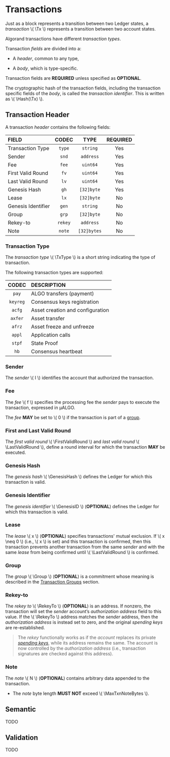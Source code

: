 $$
\newcommand \Tx {\mathrm{Tx}}
\newcommand \TxSeq {\mathrm{TxSeq}}
\newcommand \TxTail {\mathrm{TxTail}}
\newcommand \TxType {\mathrm{TxType}}
\newcommand \TxCommit {\mathrm{TxCommit}}
\newcommand \vpk {\mathrm{vpk}}
\newcommand \spk {\mathrm{spk}}
\newcommand \sppk {\mathrm{sppk}}
\newcommand \vf {\mathrm{vf}}
\newcommand \vl {\mathrm{vl}}
\newcommand \vkd {\mathrm{vkd}}
\newcommand \Hash {\mathrm{Hash}}
\newcommand \nonpart {\mathrm{nonpart}}
\newcommand \RekeyTo {\mathrm{RekeyTo}}
\newcommand \FirstValidRound {r_\mathrm{fv}}
\newcommand \LastValidRound {r_\mathrm{lv}}
\newcommand \Genesis {\mathrm{Genesis}}
\newcommand \GenesisID {\Genesis\mathrm{ID}}
\newcommand \GenesisHash {\Genesis\Hash}
\newcommand \Group {\Tx\mathrm{G}}
\newcommand \RekeyTo {\mathrm{RekeyTo}}
\newcommand \MaxTxnNoteBytes {T_{m,\max}}
$$

# Transactions

Just as a block represents a transition between two Ledger states, a _transaction_
\\( \Tx \\) represents a transition between two account states.

Algorand transactions have different _transaction types_.

Transaction _fields_ are divided into a:

- A _header_, common to any type,

- A _body_, which is type-specific.

Transaction fields are **REQUIRED** unless specified as **OPTIONAL**.

The cryptographic hash of the transaction fields, including the transaction specific
fields of the _body_, is called the _transaction identifier_. This is written as
\\( \Hash(\Tx) \\).

## Transaction Header

A transaction _header_ contains the following fields:

| FIELD              |  CODEC  |    TYPE     | REQUIRED |
|:-------------------|:-------:|:-----------:|:--------:|
| Transaction Type   | `type`  |  `string`   |   Yes    |
| Sender             |  `snd`  |  `address`  |   Yes    |
| Fee                |  `fee`  |  `uint64`   |   Yes    |
| First Valid Round  |  `fv`   |  `uint64`   |   Yes    |
| Last Valid Round   |  `lv`   |  `uint64`   |   Yes    |
| Genesis Hash       |  `gh`   | `[32]byte`  |   Yes    |
| Lease              |  `lx`   | `[32]byte`  |    No    |
| Genesis Identifier |  `gen`  |  `string`   |    No    |
| Group              |  `grp`  | `[32]byte`  |    No    |
| Rekey-to           | `rekey` |  `address`  |    No    |
| Note               | `note`  | `[32]bytes` |    No    |

### Transaction Type

The _transaction type_ \\( \TxType \\) is a short string indicating the type of
transaction.

The following transaction types are supported:

|  CODEC   | DESCRIPTION                      |
|:--------:|:---------------------------------|
|  `pay`   | ALGO transfers (payment)         |
| `keyreg` | Consensus keys registration      |
|  `acfg`  | Asset creation and configuration |
| `axfer`  | Asset transfer                   |
|  `afrz`  | Asset freeze and unfreeze        |
|  `appl`  | Application calls                |
|  `stpf`  | State Proof                      |
|   `hb`   | Consensus heartbeat              |

### Sender

The _sender_ \\( I \\) identifies the account that authorized the transaction.

### Fee

The _fee_ \\( f \\) specifies the processing fee the _sender_ pays to execute the
transaction, expressed in μALGO.

The _fee_ **MAY** be set to \\( 0 \\) if the transaction is part of a [group](./ledger-txn-group.md).

### First and Last Valid Round

The _first valid round_ \\( \FirstValidRound \\) and _last valid round_ \\( \LastValidRound \\),
define a round interval for which the transaction **MAY** be executed.

<!-- TODO: Specify the ordering between \FirstValidRound and \LastValidRound -->

### Genesis Hash

The _genesis hash_ \\( \GenesisHash \\) defines the Ledger for which this transaction
is valid.

### Genesis Identifier

The _genesis identifier_ \\( \GenesisID \\) (**OPTIONAL**) defines the Ledger for
which this transaction is valid.

### Lease

The _lease_ \\( x \\) (**OPTIONAL**) specifies transactions' mutual exclusion. If
\\( x \neq 0 \\) (i.e., \\( x \\) is set) and this transaction is confirmed, then
this transaction prevents another transaction from the same _sender_ and with the
same _lease_ from being confirmed until \\( \LastValidRound \\) is confirmed.

### Group

The _group_ \\( \Group \\) (**OPTIONAL**) is a commitment whose meaning is described
in the [Transaction Groups]() section.

### Rekey-to

The _rekey to_ \\( \RekeyTo \\) (**OPTIONAL**) is an address. If nonzero, the transaction
will set the _sender_ account’s _authorization address_ field to this value. If the
\\( \RekeyTo \\) address matches the _sender_ address, then the _authorization address_
is instead set to zero, and the original _spending keys_ are re-established.
 
> The _rekey_ functionally works as if the _account_ replaces its private [_spending
> keys_](partkey.md#root-keys), while its address remains the same. The account is
> now controlled by the _authorization address_ (i.e., transaction signatures are
> checked against this address).

### Note

The _note_ \\( N \\) (**OPTIONAL**) contains arbitrary data appended to the transaction.

- The _note_ byte length **MUST NOT** exceed \\( \MaxTxnNoteBytes \\).

## Semantic

TODO

## Validation

TODO